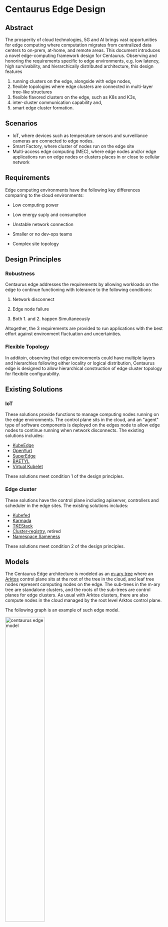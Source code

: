 # Centaurus Edge Design

## Abstract
The prosperity of cloud technologies, 5G and AI brings vast opportunities for edge computing where computation migrates from centralized data centers to on-prem, at-home, and remote areas. This document introduces a novel edge-computing framework design for Centaurus. Observing and honoring the requirements specific to edge environments, e.g. low latency, high survivability, and hierarchically distributed architecture, this design features 
1. running clusters on the edge, alongside with edge nodes,
2. flexible topologies where edge clusters are connected in multi-layer tree-like structures 
3. flexible flavored clusters on the edge, such as K8s and K3s, 
4. inter-cluster communication capability and, 
5. smart edge cluster formation. 

## Scenarios

- IoT, where devices such as temperature sensors and surveillance cameras are connected to edge nodes.
- Smart Factory, where cluster of nodes run on the edge site
- Multi-access edge computing (MEC), where edge nodes and/or edge applications run on edge nodes or clusters places in or close to cellular network

## Requirements 

Edge computing environments have the following key differences comparing to the cloud environments:

- Low computing power

- Low energy suply and consumption

- Unstable network connection

- Smaller or no dev-ops teams

- Complex site topology
 
## Design Principles

### Robustness

Centaurus edge addresses the requirements by allowing workloads on the edge to continue functioning with tolerance to the following conditions: 

1. Network disconnect

2. Edge node failure 

3. Both 1. and 2. happen Simultaneously 

Altogether, the 3 requirements are provided to run applications with the best effort against environment fluctuation and uncertainties.

### Flexible Topology

In additoin, observing that edge environments could have multiple layers and hierarchies following either locality or logical distribution, Centaurus edge is designed to allow hierarchical construction of edge cluster topology for flexibile configurability.

## Existing Solutions

### IoT

These solutions provide functions to manage computing nodes running on the edge environments. The control plane sits in the cloud, and an "agent" type of software components is deployed on the edges node to allow edge nodes to continue running when network disconnects. The existing solutions includes:

- [KubeEdge](https://github.com/kubeedge/kubeedge)
- [OpenYurt](https://github.com/openyurtio/openyurt)
- [SuperEdge](https://github.com/superedge/superedge)
- [BAETYL](https://github.com/baetyl/baetyl)
- [Virtual Kubelet](https://virtual-kubelet.io/)

These solutions meet condition 1 of the design principles.  

### Edge cluster 

These solutions have the control plane including apiserver, controllers and scheduler in the edge sites. The existing solutions includes:

- [Kubefed](https://github.com/kubernetes-sigs/kubefed)
- [Karmada](https://github.com/karmada-io/karmada)
- [TKEStack](https://github.com/tkestack/tke)
- [Cluster-registry](https://github.com/kubernetes-retired/cluster-registry), retired
- [Namespace Sameness](https://github.com/kubernetes/community/blob/master/sig-multicluster/namespace-sameness-position-statement.md)

These solutions meet condition 2 of the design principles.

## Models

The Centaurus Edge architecture is modeled as an [m-ary tree](https://en.wikipedia.org/wiki/M-ary_tree) where an [Arktos](https://github.com/CentaurusInfra/arktos) control plane sits at the root of the tree in the cloud, and leaf tree nodes represent computing nodes on the edge. The sub-trees in the m-ary tree are standalone clusters, and the roots of the sub-trees are control planes for edge clusters. As usual with Arktos clusters, there are also compute nodes in the cloud managed by the root level Arktos control plane.

The following graph is an example of such edge model.

<img src="images/centaurus-edge-model.png"
     alt="centaurus edge model"
     width="50%"
     align="center"/>

The m-ary tree model satisfies all four previously mentioned requirements. Each edge node is deployed with an "edge agent" component that maintains connection with control plane, runs Arktos workload, and caching messages from and to the control plane. It's worth noting that "control plane" here is not necessarily the Arktos in the cloud. It refers to the control plane which the current node connects to. 

When network disconnects, workload continues running (condition 1). When a worker node in the edge cluster dies, its workloads could be migrated to other nodes in the same cluster (condition 2). And because of the control plane operates locally with the worker nodes, condition 3 can also be achieved. 

Being a tree structure, the layered and hierarchy nature of edge site topology can be expressed with great flexibility. Depending on use cases, edge environments could have vastely differnt requirements and restriction. The design of Centaurus edge strives to leave the choice to users by offering a flexible framework. As an example, The following graph shows two possible modes that edge clusters can be structured. Each triangle represents an cluster. Mode 1 is a "flat" structure where each edge cluster directly connects to the cloud control plane. This structure, similar to federation, could benefit the case where clusters are managed centrally from the cloud, and each cluster has network connectivity to the cloud via public internet. In comparison, in mode 2, edge clusters are locally connected in a hierarchy, and only a certain edge clusters are connect to the cloud. This mode maps more closely to scenarios where multiple edge clusters are managed from within an on-prem network boundary. Local management is available even when connection to the cloud is lost whereas in mode 1, user control relies on internet connection being accessible between the cloud and edge clusters.  

<img src="images/layered-vs-flat.png"
     alt="centaurus edge model"
     width="70%" 
     align="center"/>

Mode 1 and 2 are two extremes of what the Centaurus edge model expressability. In between are various possiblities of combination, and the choice is in the hands of user. This kind of flexibility allows edge clusters to be structured to match as close as possible to the physical or logical model of edge application.

## Key Feature Design

This section details the design of key components to implement the Centaurus edge model.

### Edge Cluster
Centaurus edge supports a variety of "K8s" flavors running as edge clusters. This includes "vanilla" K8s, [k3s](https://k3s.io/), and Arktos. The following figure details the components of an edge cluster. 

<img src="images/edge-cluster-components.png"
     alt="centaurus edge model"
     width="50%" 
     align="center"/>

From an edge cluster's own perspective, it operates as usual by watching its etcd and managing its workload. It's not aware of itself being anything different than a K8s cluster running in the cloud.

From Centaurus's perspective, all edge nodes and clusters are connected in a cascading (or layered, hierarchical) structure with the help of the following components.

### Robust Edge Clusters
Derived from KubeEdge's Cloud Core and Cloud Edge concepts, an "Edge Agent" is installed on each edge node. This edge agent is responsible for managing communication with the upper level control plane, caching information in a local database (e.g. SQLite), and distributing message to lower level entites on the same node. In addition to the Edged found in KubeEdge, a new controller called EdgeClusterd is introduced. While Edged relays and manages workloads on the edge node. The edge agent is what's providing robustness to edge workloads against network disconnect. The connection between Edge Hub and Cloud Hub is stillimplemented using WebSocket. Watch is not used because network fluctuation could cause frequent List operations which could consume large network capacity. Optionally, edge cluster could watch upper clusters if network is reliable between them.

### Cascaded Edge Clusters 
With Cloud Core and Edge Agent as the connect mechanism, an edge cluster can be connected into a higher level cluster. To express such relationshio in K8s, a new object called EdgeCluster is introduced:

```golang
type EdgeCluster struct {
	metav1.TypeMeta `json:",inline"`
	// +optional
	metav1.ObjectMeta `json:"metadata,omitempty"`
	// Spec defines desired state of network
	// +optional
	Spec EdgeClusterSpec `json:"spec"`
	Status EdgeClusterStatus `json:"status,omitempty"`
} 
```

The EdgeCluster object is similar to the Node object in terms of the level of abstraction. An EdgeCluster object is created for each edge cluster. This new abstraction allows the expression of a group of edge clusters connected in a tree structure. Each edge cluster, just like a regular K8s clusters, maintains its pool of nodes. Furthermore, it also maintains an array of subordinate clusters that connect to it. The state of each subordinate edge clusters are stored in the EdgeClusterStatus struct:

```golang
type EdgeClusterStatus struct {
	EdgeClusters []string `json:"edgeclusters,omitempty"`	// subordinate clusters
	Healthy bool `json:"healthy,omitempty"`
	Nodes []string `json:"nodes,omitempty"`
	EdgeNodes []string `json:"edgenodes,omitempty"`
	ReceivedMissions []string `json:"receivedmissions,omitempty"`
	ActiveMissions []string `json:"activemissions,omitempty"`
	LastHeartBeat metav1.Time `json:"lastheartbeat,omitempty"`
}
```

The Cloud Core and Edge Agent bind two clusters together. In KubeEdge, Cloud Core is only deployed in the edge as the name suggested. However, it can be extended for cascading clusters on the edge too, as shown in the following figure:

<img src="images/cascaded-cluster.png"
     alt="centaurus edge model"
     width="60%" 
     align="center"/>

In the control plane of an edge cluster, the Cloud Core component is activated to connect to its own subordinate edge nodes and edge clusters, and the EdgeCluster objects are also created in this edge clusters to represent those subordinate edge clusters.  


#### Supporting Multiple K8s Flavors

#### Attachment vs Self-Organizing

#### Workload Assignment

#### Status Reporting

### Inter-cluster Communication

### Autoumous Cluster Provisioning

### Modular Edge Agents

## Proof Of Concept

### Edge Cluser

### Cascading

### Status Reporting

### Flavor supports

